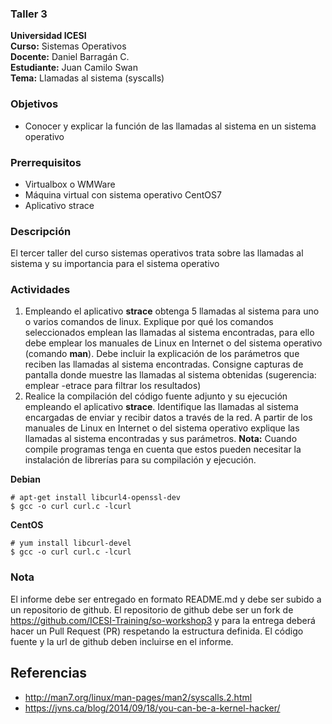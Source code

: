 ### Taller 3
**Universidad ICESI**  
**Curso:** Sistemas Operativos  
**Docente:** Daniel Barragán C.  
**Estudiante:** Juan Camilo Swan  
**Tema:** Llamadas al sistema (syscalls)  
### Objetivos
* Conocer y explicar la función de las llamadas al sistema en un sistema operativo
### Prerrequisitos
* Virtualbox o WMWare
* Máquina virtual con sistema operativo CentOS7
* Aplicativo strace
### Descripción
El tercer taller del curso sistemas operativos trata sobre las llamadas al sistema y su importancia para el sistema operativo
### Actividades
1. Empleando el aplicativo **strace** obtenga 5 llamadas al sistema para uno o varios comandos de linux. Explique por qué los comandos seleccionados emplean las llamadas al sistema encontradas, para ello debe emplear los manuales de Linux en Internet o del sistema operativo (comando **man**). Debe incluir la explicación de los parámetros que reciben las llamadas al sistema encontradas. Consigne capturas de pantalla donde muestre las llamadas al sistema obtenidas (sugerencia: emplear -etrace para filtrar los resultados)
2. Realice la compilación del código fuente adjunto y su ejecución empleando el aplicativo **strace**. Identifique las llamadas al sistema encargadas de enviar y recibir datos a través de la red. A partir de los manuales de Linux en Internet o del sistema operativo explique las llamadas al sistema encontradas y sus parámetros.
**Nota:** Cuando compile programas tenga en cuenta que estos pueden necesitar la instalación de librerías para su compilación y ejecución.
 	
**Debian**
	
```
# apt-get install libcurl4-openssl-dev
$ gcc -o curl curl.c -lcurl
```

**CentOS**

```
# yum install libcurl-devel
$ gcc -o curl curl.c -lcurl
```
### Nota
El informe debe ser entregado en formato README.md y debe ser subido a un repositorio de github. El repositorio de github debe ser un fork de https://github.com/ICESI-Training/so-workshop3 y para la entrega deberá hacer un Pull Request (PR) respetando la estructura definida. El código fuente y la url de github deben incluirse en el informe.  
## Referencias
* http://man7.org/linux/man-pages/man2/syscalls.2.html  
* https://jvns.ca/blog/2014/09/18/you-can-be-a-kernel-hacker/
